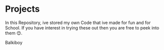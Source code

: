 # Projects
In this Repository, ive stored my own Code that ive made for fun and for School.
If you have interest in trying these out then you are free to peek into them 😊.

Balkiboy
